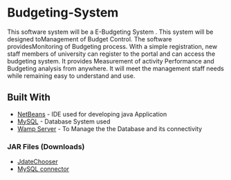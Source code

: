 # Budgeting-System
This software system will be a E-Budgeting System . This system will be designed toManagement of Budget Control. The software providesMonitoring of Budgeting process. With a simple registration, new staff members of university can register to the portal and can access the budgeting system. It provides Measurement of activity Performance and Budgeting analysis from anywhere. It will meet the management staff  needs while remaining easy to understand and use.

## Built With

* [NetBeans](https://netbeans.org) - IDE used for developing java Application
* [MySQL](https://www.mysql.com/) - Database System used
* [Wamp Server](http://www.wampserver.com/en/) - To Manage the the Database and its connectivity

### JAR Files (Downloads)

* [JdateChooser](http://plugins.netbeans.org/plugin/658/jdatechooser-1-2)
* [MySQL connector](http://www.java2s.com/Code/Jar/m/Downloadmysqlconnectorjava5123binjar.htm)
